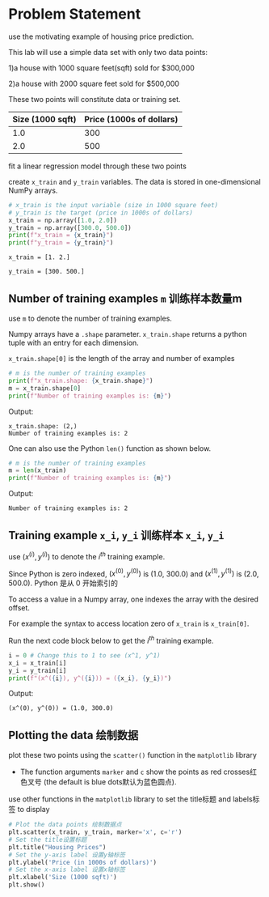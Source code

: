 # Problem Statement

 use the motivating example of housing price prediction.

This lab will use a simple data set with only two data points:

  1)a house with 1000 square feet(sqft) sold for $300,000

  2)a house with 2000 square feet sold for $500,000

These two points will constitute data or training set. 


| Size (1000 sqft) | Price (1000s of dollars) |
|------------------|--------------------------|
| 1.0              | 300                      |
| 2.0              | 500                      |

fit a linear regression model through these two points


create `x_train` and `y_train` variables. The data is stored in one-dimensional NumPy arrays.

```python
# x_train is the input variable (size in 1000 square feet)
# y_train is the target (price in 1000s of dollars)
x_train = np.array([1.0, 2.0])
y_train = np.array([300.0, 500.0])
print(f"x_train = {x_train}")
print(f"y_train = {y_train}")
```

`x_train = [1. 2.]`

`y_train = [300. 500.]`


## Number of training examples `m` 训练样本数量m

use `m` to denote the number of training examples. 

Numpy arrays have a `.shape` parameter. `x_train.shape` returns a python tuple with an entry for each dimension. 

`x_train.shape[0]` is the length of the array and number of examples

```python
# m is the number of training examples
print(f"x_train.shape: {x_train.shape}")
m = x_train.shape[0]
print(f"Number of training examples is: {m}")
```

Output:
```
x_train.shape: (2,)
Number of training examples is: 2
```

One can also use the Python `len()` function as shown below.

```python
# m is the number of training examples
m = len(x_train)
print(f"Number of training examples is: {m}")
```

Output:
```
Number of training examples is: 2
```

## Training example `x_i`, `y_i` 训练样本 `x_i`, `y_i`

use $(x^{(i)}, y^{(i)})$ to denote the $i^{th}$ training example. 

Since Python is zero indexed, $(x^{(0)}, y^{(0)})$ is (1.0, 300.0) and $(x^{(1)}, y^{(1)})$ is (2.0, 500.0).   Python 是从 0 开始索引的

To access a value in a Numpy array, one indexes the array with the desired offset. 

For example the syntax to access location zero of `x_train` is `x_train[0]`.

Run the next code block below to get the $i^{th}$ training example.

```python
i = 0 # Change this to 1 to see (x^1, y^1)
x_i = x_train[i]
y_i = y_train[i]
print(f"(x^({i}), y^({i})) = ({x_i}, {y_i})")
```

Output:
```
(x^(0), y^(0)) = (1.0, 300.0)
```

## Plotting the data  绘制数据

plot these two points using the `scatter()` function in the `matplotlib` library


- The function arguments `marker` and `c` show the points as red crosses红色叉号 (the default is blue dots默认为蓝色圆点).

use other functions in the `matplotlib` library to set the title标题 and labels标签 to display

```python
# Plot the data points 绘制数据点
plt.scatter(x_train, y_train, marker='x', c='r')
# Set the title设置标题
plt.title("Housing Prices")
# Set the y-axis label 设置y轴标签
plt.ylabel('Price (in 1000s of dollars)')
# Set the x-axis label 设置x轴标签
plt.xlabel('Size (1000 sqft)')
plt.show()
```
